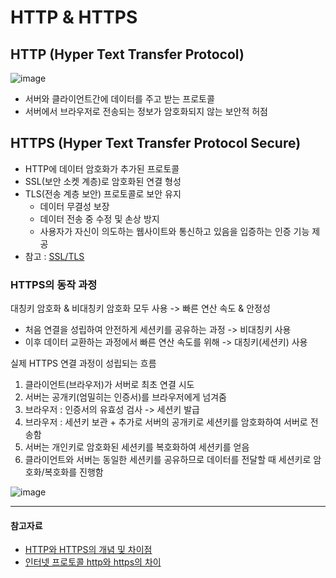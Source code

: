 # HTTP & HTTPS

## HTTP (Hyper Text Transfer Protocol)

![image](https://user-images.githubusercontent.com/63834758/221482278-cab3ed7a-9f0c-49e5-9bc9-28143167a199.png)

  
- 서버와 클라이언트간에 데이터를 주고 받는 프로토콜  
- 서버에서 브라우저로 전송되는 정보가 암호화되지 않는 보안적 허점



## HTTPS (Hyper Text Transfer Protocol Secure)
  
- HTTP에 데이터 암호화가 추가된 프로토콜
- SSL(보안 소켓 계층)로 암호화된 연결 형성
- TLS(전송 계층 보안) 프로토콜로 보안 유지
    - 데이터 무결성 보장
    - 데이터 전송 중 수정 및 손상 방지
    - 사용자가 자신이 의도하는 웹사이트와 통신하고 있음을 입증하는 인증 기능 제공
- 참고 : [SSL/TLS](https://github.com/SeoYeonBae/CS_study/blob/main/Network/TLS%26SSL%20HandShake.md)


 
### HTTPS의 동작 과정

대칭키 암호화 & 비대칭키 암호화 모두 사용 -> 빠른 연산 속도 & 안정성

- 처음 연결을 성립하여 안전하게 세션키를 공유하는 과정 -> 비대칭키 사용 
- 이후 데이터 교환하는 과정에서 빠른 연산 속도를 위해 -> 대칭키(세션키) 사용
 
 
 
 

실제 HTTPS 연결 과정이 성립되는 흐름

1. 클라이언트(브라우저)가 서버로 최초 연결 시도
2. 서버는 공개키(엄밀히는 인증서)를 브라우저에게 넘겨줌
3. 브라우저 : 인증서의 유효성 검사 -> 세션키 발급
4. 브라우저 : 세션키 보관 + 추가로 서버의 공개키로 세션키를 암호화하여 서버로 전송함
5. 서버는 개인키로 암호화된 세션키를 복호화하여 세션키를 얻음
6. 클라이언트와 서버는 동일한 세션키를 공유하므로 데이터를 전달할 때 세션키로 암호화/복호화를 진행함

 ![image](https://user-images.githubusercontent.com/63834758/221483730-a07d795d-3859-4918-8140-4633632b293e.png)


<hr>


#### 참고자료

- [HTTP와 HTTPS의 개념 및 차이점](https://mangkyu.tistory.com/98)
- [인터넷 프로토콜 http와 https의 차이](https://post.naver.com/viewer/postView.nhn?volumeNo=16561296&memberNo=1834)
